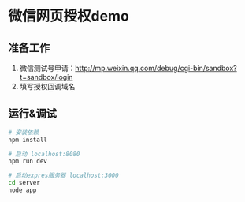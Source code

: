 # 微信网页授权demo

## 准备工作

1. 微信测试号申请：http://mp.weixin.qq.com/debug/cgi-bin/sandbox?t=sandbox/login
2. 填写授权回调域名

## 运行&调试

``` bash
# 安装依赖
npm install

# 启动 localhost:8080
npm run dev

# 启动expres服务器 localhost:3000
cd server
node app

```
